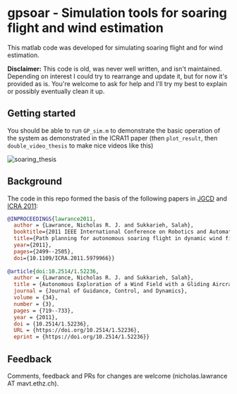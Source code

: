 # gpsoar - Simulation tools for soaring flight and wind estimation

This matlab code was developed for simulating soaring flight and for wind estimation.

**Disclaimer:** This code is old, was never well written, and isn't maintained. Depending on interest I could try to rearrange and update it, but for now it's provided as is. You're welcome to ask for help and I'll try my best to explain or possibly eventually clean it up.


## Getting started

You should be able to run `GP_sim.m` to demonstrate the basic operation of the system as demonstrated in the ICRA11 paper (then `plot_result`, then `double_video_thesis` to make nice videos like this)

![soaring_thesis](https://user-images.githubusercontent.com/10678827/97481993-dae09d00-1955-11eb-9f4e-45316ad45a9e.gif)

## Background

The code in this repo formed the basis of the following papers in [JGCD](https://arc.aiaa.org/doi/10.2514/1.52236) and [ICRA 2011](https://ieeexplore.ieee.org/abstract/document/5979966):
```bibtex
@INPROCEEDINGS{lawrance2011,
  author = {Lawrance, Nicholas R. J. and Sukkarieh, Salah},
  booktitle={2011 IEEE International Conference on Robotics and Automation}, 
  title={Path planning for autonomous soaring flight in dynamic wind fields}, 
  year={2011},
  pages={2499--2505},
  doi={10.1109/ICRA.2011.5979966}}
  
@article{doi:10.2514/1.52236,
  author = {Lawrance, Nicholas R. J. and Sukkarieh, Salah},
  title = {Autonomous Exploration of a Wind Field with a Gliding Aircraft},
  journal = {Journal of Guidance, Control, and Dynamics},
  volume = {34},
  number = {3},
  pages = {719--733},
  year = {2011},
  doi = {10.2514/1.52236},
  URL = {https://doi.org/10.2514/1.52236},
  eprint = {https://doi.org/10.2514/1.52236}}
```

## Feedback
Comments, feedback and PRs for changes are welcome (nicholas.lawrance AT mavt.ethz.ch).
